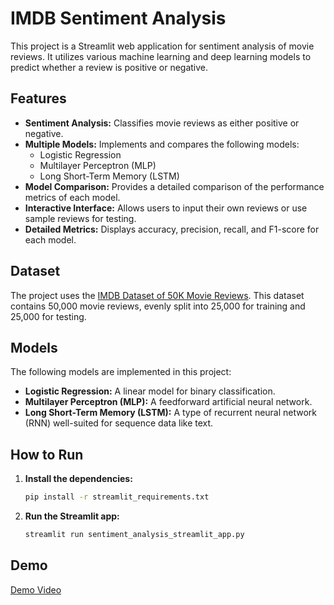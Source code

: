 # IMDB Sentiment Analysis

This project is a Streamlit web application for sentiment analysis of movie reviews. It utilizes various machine learning and deep learning models to predict whether a review is positive or negative.

## Features

*   **Sentiment Analysis:** Classifies movie reviews as either positive or negative.
*   **Multiple Models:** Implements and compares the following models:
    *   Logistic Regression
    *   Multilayer Perceptron (MLP)
    *   Long Short-Term Memory (LSTM)
*   **Model Comparison:** Provides a detailed comparison of the performance metrics of each model.
*   **Interactive Interface:** Allows users to input their own reviews or use sample reviews for testing.
*   **Detailed Metrics:** Displays accuracy, precision, recall, and F1-score for each model.

## Dataset

The project uses the [IMDB Dataset of 50K Movie Reviews](https://www.kaggle.com/datasets/lakshmi25npathi/imdb-dataset-of-50k-movie-reviews). This dataset contains 50,000 movie reviews, evenly split into 25,000 for training and 25,000 for testing.

## Models

The following models are implemented in this project:

*   **Logistic Regression:** A linear model for binary classification.
*   **Multilayer Perceptron (MLP):** A feedforward artificial neural network.
*   **Long Short-Term Memory (LSTM):** A type of recurrent neural network (RNN) well-suited for sequence data like text.

## How to Run

1.  **Install the dependencies:**
    ```bash
    pip install -r streamlit_requirements.txt
    ```
2.  **Run the Streamlit app:**
    ```bash
    streamlit run sentiment_analysis_streamlit_app.py
    ```

## Demo

[Demo Video](https://github.com/ZYADEV/Sentiment-Analysis/blob/main/Demo%20Video/IMDB%20Sentiment%20Analysis.mp4)
